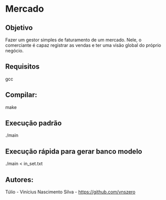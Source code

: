 # Mercado

## Objetivo
Fazer um gestor simples de faturamento de um mercado.
Nele, o comerciante é capaz registrar as vendas e ter uma visão global do próprio negócio.

## Requisitos
gcc

## Compilar:
make

## Execução padrão
./main

## Execução rápida para gerar banco modelo
./main < in_set.txt 

## Autores:
Túlio - 
Vinícius Nascimento Silva - https://github.com/vnszero